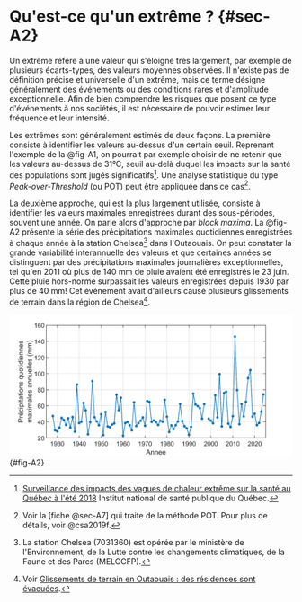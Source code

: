 # Qu'est-ce qu'un extrême ? {#sec-A2}

Un extrême réfère à une valeur qui s'éloigne très largement, par exemple de plusieurs écarts-types, des valeurs moyennes observées. Il n'existe pas de définition précise et universelle d'un extrême, mais ce terme désigne généralement des événements ou des conditions rares et d'amplitude exceptionnelle. Afin de bien comprendre les risques que posent ce type d'événements à nos sociétés, il est nécessaire de pouvoir estimer leur fréquence et leur intensité.

Les extrêmes sont généralement estimés de deux façons. La première consiste à identifier les valeurs au-dessus d'un certain seuil. Reprenant l'exemple de la @fig-A1, on pourrait par exemple choisir de ne retenir que les valeurs au-dessus de 31°C, seuil au-delà duquel les impacts sur la santé des populations sont jugés significatifs[^4]. Une analyse statistique du type *Peak-over-Threshold* (ou POT) peut être appliquée dans ce cas[^1].

La deuxième approche, qui est la plus largement utilisée, consiste à identifier les valeurs maximales enregistrées durant des sous-périodes, souvent une année. On parle alors d'approche par *block maxima*. La @fig-A2 présente la série des précipitations maximales quotidiennes enregistrées à chaque année à la station Chelsea[^2] dans l'Outaouais. On peut constater la grande variabilité interannuelle des valeurs et que certaines années se distinguent par des précipitations maximales journalières exceptionnelles, tel qu'en 2011 où plus de 140 mm de pluie avaient été enregistrés le 23 juin. Cette pluie hors-norme surpassait les valeurs enregistrées depuis 1930 par plus de 40 mm! Cet événement avait d'ailleurs causé plusieurs glissements de terrain dans la région de Chelsea[^3].

![Séries des maxima annuels des précipitations maximales quotidiennes à la station météorologique Chelsea dans la région de l'Outaouais. Chaque point correspond à la valeur maximale de précipitation quotidienne enregistrée à cette station chaque année. À noter que les années avec plus de 20% de données quotidiennes manquantes ne sont pas retenues.](./media/A2.png){#fig-A2}

[^1]: Voir la [fiche @sec-A7] qui traite de la méthode POT. Pour plus de détails, voir @csa2019f. 

[^2]: La station Chelsea (7031360) est opérée par le ministère de l'Environnement, de la Lutte contre les changements climatiques, de la Faune et des Parcs (MELCCFP).

[^3]: Voir [Glissements de terrain en Outaouais : des résidences sont évacuées](https://ici.radio-canada.ca/nouvelle/521729/glissement-terrain-outaouais).

[^4]: [Surveillance des impacts des vagues de chaleur extrême sur la santé au Québec à l'été 2018](https://www.inspq.qc.ca/publications/surveillance-impacts-vagues-chaleur-extreme-sur-sante-quebec-l-ete-2018) Institut national de santé publique du Québec.